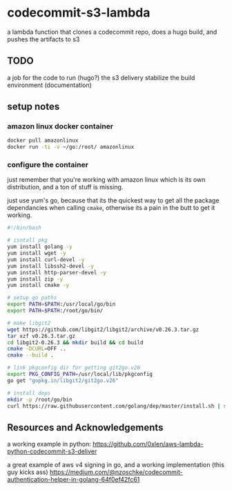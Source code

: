 # codecommit-s3-lambda

a lambda function that clones a codecommit repo, does a hugo build, and pushes the artifacts to s3

## TODO

a job for the code to run (hugo?)
the s3 delivery
stabilize the build environment (documentation)

## setup notes

### amazon linux docker container

```bash
docker pull amazonlinux
docker run -ti -v ~/go:/root/ amazonlinux
```

### configure the container

just remember that you're working with amazon linux which is its own distribution, and a ton of stuff is missing.

just use yum's go, because that its the quickest way to get all the package dependancies when calling `cmake`, otherwise
its a pain in the butt to get it working.

```bash
#!/bin/bash

# isntall pkg
yum install golang -y
yum install wget -y
yum install curl-devel -y
yum install libssh2-devel -y
yum install http-parser-devel -y
yum install zip -y
yum install cmake -y

# setup go paths
export PATH=$PATH:/usr/local/go/bin
export PATH=$PATH:/root/go/bin/

# make libgit2
wget https://github.com/libgit2/libgit2/archive/v0.26.3.tar.gz
tar xzf v0.26.3.tar.gz
cd libgit2-0.26.3 && mkdir build && cd build
cmake -DCURL=OFF ..
cmake --build .

# link pkgconfig dir for getting git2go.v26
export PKG_CONFIG_PATH=/usr/local/lib/pkgconfig
go get "gopkg.in/libgit2/git2go.v26"

# install deps
mkdir -p /root/go/bin
curl https://raw.githubusercontent.com/golang/dep/master/install.sh | sh
```

## Resources and Acknowledgements
a working example in python:
https://github.com/0xlen/aws-lambda-python-codecommit-s3-deliver

a great example of aws v4 signing in go, and a working implementation (this guy kicks ass)
https://medium.com/@nzoschke/codecommit-authentication-helper-in-golang-64f0ef42fc61

